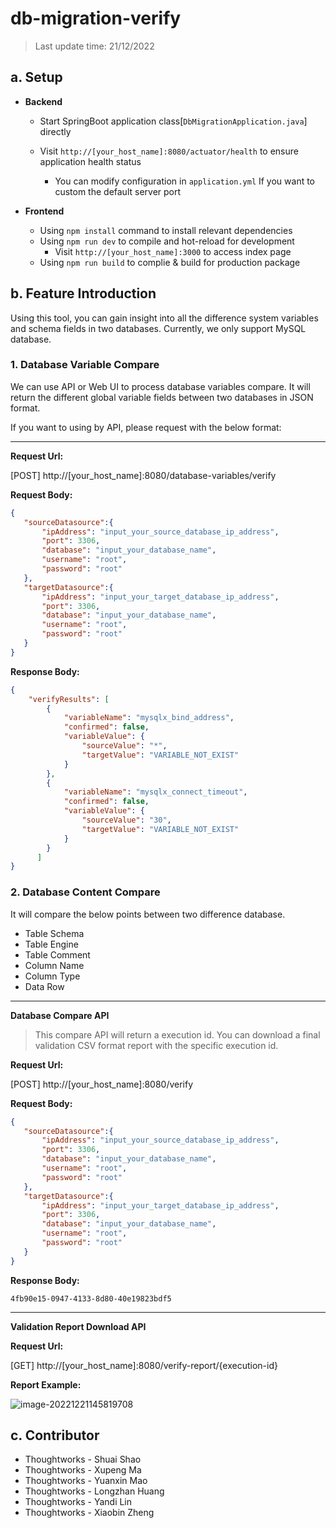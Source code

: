 # db-migration-verify

>Last update time: 21/12/2022

## a. Setup

- **Backend**

  - Start SpringBoot application class[`DbMigrationApplication.java`] directly 

  - Visit `http://[your_host_name]:8080/actuator/health` to ensure application health status
    - You can modify configuration in  `application.yml` If you want to custom the default server port
- **Frontend**

  - Using `npm install` command to install relevant dependencies
  - Using `npm run dev` to compile and hot-reload for development
    - Visit `http://[your_host_name]:3000` to access index page
  - Using `npm run build` to complie & build for production package

## b. Feature Introduction

Using this tool, you can gain insight into all the difference system variables and schema fields in two databases. Currently, we only support MySQL database.

### 1. Database Variable Compare

We can use API or Web UI to process database variables compare. It will return the different global variable fields between two databases in JSON format.

If you want to using by API, please request with the below format:

---

**Request Url:**

[POST] http://[your_host_name]:8080/database-variables/verify

**Request Body:**

```json
{
   "sourceDatasource":{
       "ipAddress": "input_your_source_database_ip_address",
       "port": 3306,
       "database": "input_your_database_name",
       "username": "root",
       "password": "root"
   },
   "targetDatasource":{
       "ipAddress": "input_your_target_database_ip_address",
       "port": 3306,
       "database": "input_your_database_name",
       "username": "root",
       "password": "root"
   }
}
```

**Response Body:**

```json
{
    "verifyResults": [
        {
            "variableName": "mysqlx_bind_address",
            "confirmed": false,
            "variableValue": {
                "sourceValue": "*",
                "targetValue": "VARIABLE_NOT_EXIST"
            }
        },
        {
            "variableName": "mysqlx_connect_timeout",
            "confirmed": false,
            "variableValue": {
                "sourceValue": "30",
                "targetValue": "VARIABLE_NOT_EXIST"
            }
        }
      ]
}
```

### 2. Database Content Compare

It will compare the below points between two difference database.

- Table Schema
- Table Engine
- Table Comment
- Column Name
- Column Type
- Data Row

---

**Database Compare API**

>This compare API will return a execution id. You can download a final validation CSV format report with the specific execution id.

**Request Url:**

[POST] http://[your_host_name]:8080/verify

**Request Body:**

```json
{
   "sourceDatasource":{
       "ipAddress": "input_your_source_database_ip_address",
       "port": 3306,
       "database": "input_your_database_name",
       "username": "root",
       "password": "root"
   },
   "targetDatasource":{
       "ipAddress": "input_your_target_database_ip_address",
       "port": 3306,
       "database": "input_your_database_name",
       "username": "root",
       "password": "root"
   }
}
```

**Response Body:**

```
4fb90e15-0947-4133-8d80-40e19823bdf5
```

---

**Validation Report Download API**

**Request Url:**

[GET] http://[your_host_name]:8080/verify-report/{execution-id}

**Report Example:**

![image-20221221145819708](https://zchengb-images.oss-cn-shenzhen.aliyuncs.com/image-20221221145819708.png)

## c. Contributor

- Thoughtworks - Shuai Shao
- Thoughtworks - Xupeng Ma
- Thoughtworks - Yuanxin Mao
- Thoughtworks - Longzhan Huang
- Thoughtworks - Yandi Lin
- Thoughtworks - Xiaobin Zheng